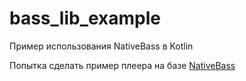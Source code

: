 # bass_lib_example
Пример использования NativeBass в Kotlin

Попытка сделать пример плеера на базе [NativeBass](http://jerome.jouvie.free.fr/nativebass/index.php)